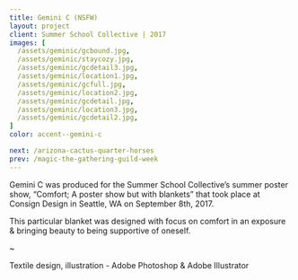 ```yaml
---
title: Gemini C (NSFW)
layout: project
client: Summer School Collective | 2017
images: [
  /assets/geminic/gcbound.jpg,
  /assets/geminic/staycozy.jpg,
  /assets/geminic/gcdetail3.jpg,
  /assets/geminic/location1.jpg,
  /assets/geminic/gcfull.jpg,
  /assets/geminic/location2.jpg,
  /assets/geminic/gcdetail.jpg,
  /assets/geminic/location3.jpg,
  /assets/geminic/gcdetail2.jpg,
]
color: accent--gemini-c

next: /arizona-cactus-quarter-horses
prev: /magic-the-gathering-guild-week
---
```


Gemini C was produced for the Summer School Collective’s summer poster show, “Comfort; A poster show but with blankets” that took place at Consign Design in Seattle, WA on September 8th, 2017.

This particular blanket was designed with focus on comfort in an exposure & bringing beauty to being supportive of oneself.

~

Textile design, illustration - Adobe Photoshop & Adobe Illustrator

